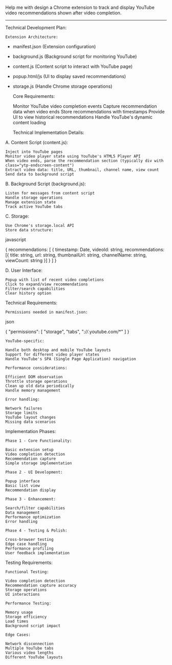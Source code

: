 
Help me with design a Chrome extension to track and display YouTube video recommendations shown after video completion.

----

Technical Development Plan:

    Extension Architecture:

- manifest.json (Extension configuration)
- background.js (Background script for monitoring YouTube)
- content.js (Content script to interact with YouTube page)
- popup.html/js (UI to display saved recommendations)
- storage.js (Handle Chrome storage operations)

    Core Requirements:

    Monitor YouTube video completion events
    Capture recommendation data when video ends
    Store recommendations with timestamps
    Provide UI to view historical recommendations
    Handle YouTube's dynamic content loading

    Technical Implementation Details:

A. Content Script (content.js):

    Inject into YouTube pages
    Monitor video player state using YouTube's HTML5 Player API
    When video ends, parse the recommendation section (typically div with class="ytp-endscreen-content")
    Extract video data: title, URL, thumbnail, channel name, view count
    Send data to background script

B. Background Script (background.js):

    Listen for messages from content script
    Handle storage operations
    Manage extension state
    Track active YouTube tabs

C. Storage:

    Use Chrome's storage.local API
    Store data structure:

javascript

{
  recommendations: [
    {
      timestamp: Date,
      videoId: string,
      recommendations: [{
        title: string,
        url: string,
        thumbnailUrl: string,
        channelName: string,
        viewCount: string
      }]
    }
  ]
}

D. User Interface:

    Popup with list of recent video completions
    Click to expand/view recommendations
    Filter/search capabilities
    Clear history option

Technical Requirements:

    Permissions needed in manifest.json:

json

{
  "permissions": [
    "storage",
    "tabs",
    "*://*.youtube.com/*"
  ]
}

    YouTube-specific:

    Handle both desktop and mobile YouTube layouts
    Support for different video player states
    Handle YouTube's SPA (Single Page Application) navigation

    Performance considerations:

    Efficient DOM observation
    Throttle storage operations
    Clean up old data periodically
    Handle memory management

    Error handling:

    Network failures
    Storage limits
    YouTube layout changes
    Missing data scenarios

Implementation Phases:

    Phase 1 - Core Functionality:

    Basic extension setup
    Video completion detection
    Recommendation capture
    Simple storage implementation

    Phase 2 - UI Development:

    Popup interface
    Basic list view
    Recommendation display

    Phase 3 - Enhancement:

    Search/filter capabilities
    Data management
    Performance optimization
    Error handling

    Phase 4 - Testing & Polish:

    Cross-browser testing
    Edge case handling
    Performance profiling
    User feedback implementation

Testing Requirements:

    Functional Testing:

    Video completion detection
    Recommendation capture accuracy
    Storage operations
    UI interactions

    Performance Testing:

    Memory usage
    Storage efficiency
    Load times
    Background script impact

    Edge Cases:

    Network disconnection
    Multiple YouTube tabs
    Various video lengths
    Different YouTube layouts
